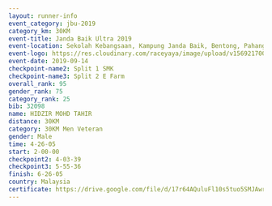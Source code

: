 ```yaml
---
layout: runner-info 
event_category: jbu-2019 
category_km: 30KM 
event-title: Janda Baik Ultra 2019
event-location: Sekolah Kebangsaan, Kampung Janda Baik, Bentong, Pahang, Malaysia 
event-logo: https://res.cloudinary.com/raceyaya/image/upload/v1569217009/logo/janda-baik_vch1pc.jpg 
event-date: 2019-09-14 
checkpoint-name2: Split 1 SMK 
checkpoint-name3: Split 2 E Farm 
overall_rank: 95
gender_rank: 75
category_rank: 25
bib: 32098
name: HIDZIR MOHD TAHIR
distance: 30KM
category: 30KM Men Veteran
gender: Male
time: 4-26-05
start: 2-00-00
checkpoint2: 4-03-39
checkpoint3: 5-55-36
finish: 6-26-05
country: Malaysia
certificate: https://drive.google.com/file/d/17r64AQuluFl10s5tuo5SMJAwrURZr2WP/view?usp=sharing
---
```

